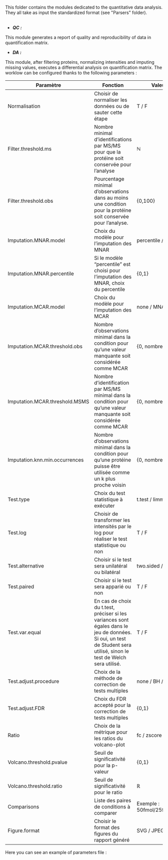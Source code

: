 This folder contains the modules dedicated to the quantitative data analysis. They all take as input the standardized format (see "Parsers" folder).
<br/>
<br/>

- ***QC :***<br/>

This module generates a report of quality and reproducibility of data in quantification matrix.

- ***DA :***<br/>

This module, after filtering proteins, normalizing intensities and imputing missing values, executes a differential analysis on quantification matrix. The worklow can be configured thanks to the following parameters :

| Paramètre | Fonction | Valeurs possibles |
| --------- | --------- | --------- |
| Normalisation | Choisir de normaliser les données ou de sauter cette étape | T / F |
| Filter.threshold.ms | Nombre minimal d’identifications par MS/MS pour que la protéine soit conservée pour l’analyse | ℕ  |
| Filter.threshold.obs | Pourcentage minimal d’observations dans au moins une condition pour la protéine soit conservée pour l’analyse. | {0,100} |
| Imputation.MNAR.model | Choix du modèle pour l’imputation des MNAR | percentile / gaussian |
| Imputation.MNAR.percentile | Si le modèle “percentile” est choisi pour l’imputation des  MNAR, choix du percentile | {0,1} |
| Imputation.MCAR.model | Choix du modèle pour l’imputation des MCAR | none / MNAR / knn |
| Imputation.MCAR.threshold.obs | Nombre d’observations minimal dans la condition pour qu’une valeur manquante soit considérée comme MCAR | {0, nombre de réplicats} |
| Imputation.MCAR.threshold.MSMS | Nombre d’identification par MS/MS minimal dans la condition pour qu’une valeur manquante soit considérée comme MCAR | {0, nombre de réplicats} |
| Imputation.knn.min.occurrences | Nombre d’observations minimal dans la condition pour qu’une protéine puisse être utilisée comme un k plus proche voisin | {0, nombre de réplicats} |
| Test.type | Choix du test statistique à exécuter | t.test / limma / wilcoxon |
| Test.log | Choisir de transformer les intensités par le log pour réaliser le test statistique ou non | T / F |
| Test.alternative | Choisir si le test sera unilatéral ou bilatéral | two.sided / unilateral |
| Test.paired | Choisir si le test sera apparié ou non | T / F |
| Test.var.equal | En cas de choix du t.test, préciser si les variances sont égales dans le jeu de données. Si oui, un test de Student sera utilisé, sinon le test de Welch sera utilisé. | T / F |
| Test.adjust.procedure | Choix de la méthode de correction de tests multiples | none / BH / ABH |
| Test.adjust.FDR | Choix du FDR accepté pour la correction de tests multiples | {0,1} |
| Ratio | Choix de la métrique pour les ratios du volcano-plot | fc / zscore |
| Volcano.threshold.pvalue | Seuil de significativité pour la p-valeur | {0,1} |
| Volcano.threshold.ratio | Seuil de significativité pour le ratio | ℝ |
| Comparisons | Liste des paires de conditions à comparer | Exemple : 50fmol/25fmol;50fmol/10fmol |
| Figure.format | Choisir le format des figures du rapport généré | SVG / JPEG |

Here you can see an example of parameters file : 

